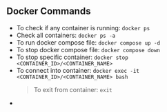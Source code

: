 ## Docker Commands
- To check if any container is running: `docker ps`
- Check all containers: `docker ps -a`
- To run docker compose file: `docker compose up -d`
- To stop docker compose file: `docker compose down`
- To stop specific container: `docker stop <CONTAINER_ID>/<CONTAINER_NAME>`
- To connect into container: `docker exec -it <CONTAINER_ID>/<CONTAINER_NAME> bash`
    > To exit from container: `exit`
- 